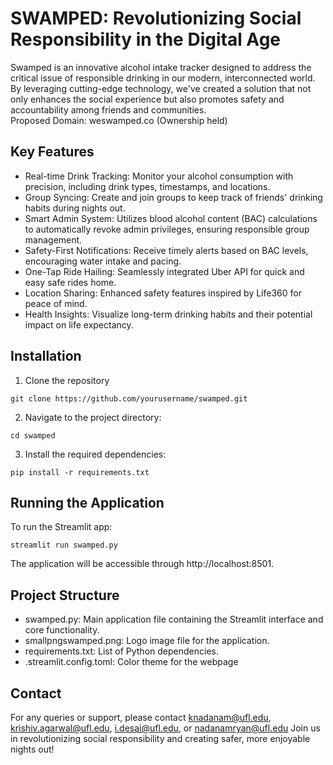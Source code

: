 # SWAMPED: Revolutionizing Social Responsibility in the Digital Age
Swamped is an innovative alcohol intake tracker designed to address the critical issue of responsible drinking in our modern, interconnected world. By leveraging cutting-edge technology, we've created a solution that not only enhances the social experience but also promotes safety and accountability among friends and communities.<br>
Proposed Domain: weswamped.co (Ownership held)

## Key Features
- Real-time Drink Tracking: Monitor your alcohol consumption with precision, including drink types, timestamps, and locations.
- Group Syncing: Create and join groups to keep track of friends' drinking habits during nights out.
- Smart Admin System: Utilizes blood alcohol content (BAC) calculations to automatically revoke admin privileges, ensuring responsible group management.
- Safety-First Notifications: Receive timely alerts based on BAC levels, encouraging water intake and pacing.
- One-Tap Ride Hailing: Seamlessly integrated Uber API for quick and easy safe rides home.
- Location Sharing: Enhanced safety features inspired by Life360 for peace of mind.
- Health Insights: Visualize long-term drinking habits and their potential impact on life expectancy.
## Installation
1. Clone the repository
```
git clone https://github.com/yourusername/swamped.git
```
2. Navigate to the project directory:
```
cd swamped
```
3. Install the required dependencies:
```
pip install -r requirements.txt
```

## Running the Application
To run the Streamlit app:
```
streamlit run swamped.py
```
The application will be accessible through http://localhost:8501.

## Project Structure
- swamped.py: Main application file containing the Streamlit interface and core functionality.
- smallpngswamped.png: Logo image file for the application.
- requirements.txt: List of Python dependencies.
- .streamlit.config.toml: Color theme for the webpage

## Contact 
For any queries or support, please contact knadanam@ufl.edu, krishiv.agarwal@ufl.edu, i.desai@ufl.edu, or nadanamryan@ufl.edu
Join us in revolutionizing social responsibility and creating safer, more enjoyable nights out!
